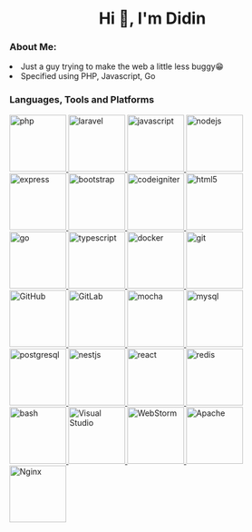 <h1 align="center">Hi 👋, I'm Didin</h1>

<h3 align="left">About Me:</h3>
<li>Just a guy trying to make the web a little less buggy😁</li>
<li>Specified using PHP, Javascript, Go</li>

<h3 align="left">Languages, Tools and Platforms</h3>
<p align="left">
  <a href="https://www.php.net" target="_blank" rel="noreferrer">
    <img src="https://img.shields.io/badge/PHP-%23777bb3?style=for-the-badge&logo=php&logoColor=white" alt="php" width="100"/>
  </a>
  <a href="https://laravel.com/" target="_blank" rel="noreferrer">
    <img src="https://img.shields.io/badge/Laravel-%23ff2d20?style=for-the-badge&logo=laravel&logoColor=white" alt="laravel" width="100"/>
  </a>
  <a href="https://developer.mozilla.org/en-US/docs/Web/JavaScript" target="_blank" rel="noreferrer">
    <img src="https://img.shields.io/badge/JavaScript-%23f7df1e?style=for-the-badge&logo=javascript&logoColor=black" alt="javascript" width="100"/>
  </a>
  <a href="https://nodejs.org" target="_blank" rel="noreferrer">
    <img src="https://img.shields.io/badge/Node.js-%23c3e5e5?style=for-the-badge&logo=node.js&logoColor=black" alt="nodejs" width="100"/>
  </a>
  <a href="https://expressjs.com" target="_blank" rel="noreferrer">
    <img src="https://img.shields.io/badge/Express-%2361DBFB?style=for-the-badge&logo=express&logoColor=black" alt="express" width="100"/>
  </a>
  <a href="https://getbootstrap.com" target="_blank" rel="noreferrer">
    <img src="https://img.shields.io/badge/Bootstrap-%23240e65?style=for-the-badge&logo=bootstrap&logoColor=white" alt="bootstrap" width="100"/>
  </a>
  <a href="https://codeigniter.com" target="_blank" rel="noreferrer">
    <img src="https://img.shields.io/badge/CodeIgniter-%23d9534f?style=for-the-badge&logo=codeigniter&logoColor=white" alt="codeigniter" width="100"/>
  </a>
  <a href="https://www.w3.org/html/" target="_blank" rel="noreferrer">
    <img src="https://img.shields.io/badge/HTML5-%23e34f26?style=for-the-badge&logo=html5&logoColor=white" alt="html5" width="100"/>
  </a>
  <a href="https://golang.org" target="_blank" rel="noreferrer">
    <img src="https://img.shields.io/badge/Go-%2300add8?style=for-the-badge&logo=go&logoColor=white" alt="go" width="100"/>
  </a>
  <a href="https://www.typescriptlang.org/" target="_blank" rel="noreferrer">
    <img src="https://img.shields.io/badge/TypeScript-%232b8cb0?style=for-the-badge&logo=typescript&logoColor=white" alt="typescript" width="100"/>
  </a>
  <a href="https://www.docker.com/" target="_blank" rel="noreferrer">
    <img src="https://img.shields.io/badge/Docker-%232496ed?style=for-the-badge&logo=docker&logoColor=white" alt="docker" width="100"/>
  </a>
  <a href="https://git-scm.com/" target="_blank" rel="noreferrer">
    <img src="https://img.shields.io/badge/Git-%23f14e32?style=for-the-badge&logo=git&logoColor=white" alt="git" width="100"/>
  </a>
  <a href="https://github.com" target="_blank" rel="noreferrer">
    <img src="https://img.shields.io/badge/GitHub-%23121011?style=for-the-badge&logo=github&logoColor=white" alt="GitHub" width="100"/>
  </a>
  <a href="https://gitlab.com" target="_blank" rel="noreferrer">
    <img src="https://img.shields.io/badge/GitLab-%23181717?style=for-the-badge&logo=gitlab&logoColor=white" alt="GitLab" width="100"/>
  </a>
  <a href="https://mochajs.org" target="_blank" rel="noreferrer">
    <img src="https://img.shields.io/badge/Mocha-%2361DAFB?style=for-the-badge&logo=mocha&logoColor=black" alt="mocha" width="100"/>
  </a>
  <a href="https://www.mysql.com/" target="_blank" rel="noreferrer">
    <img src="https://img.shields.io/badge/MySQL-%234479a1?style=for-the-badge&logo=mysql&logoColor=white" alt="mysql" width="100"/>
  </a>
  <a href="https://www.postgresql.org" target="_blank" rel="noreferrer">
    <img src="https://img.shields.io/badge/PostgreSQL-%23316192?style=for-the-badge&logo=postgresql&logoColor=white" alt="postgresql" width="100"/>
  </a>
  <a href="https://nestjs.com/" target="_blank" rel="noreferrer">
    <img src="https://img.shields.io/badge/NestJS-%23e0234e?style=for-the-badge&logo=nestjs&logoColor=white" alt="nestjs" width="100"/>
  </a>
  <a href="https://reactjs.org/" target="_blank" rel="noreferrer">
    <img src="https://img.shields.io/badge/React-%2320232a?style=for-the-badge&logo=react&logoColor=white" alt="react" width="100"/>
  </a>
  <a href="https://redis.io" target="_blank" rel="noreferrer">
    <img src="https://img.shields.io/badge/Redis-%23d92e2e?style=for-the-badge&logo=redis&logoColor=white" alt="redis" width="100"/>
  </a>
  <a href="https://www.gnu.org/software/bash/" target="_blank" rel="noreferrer">
    <img src="https://img.shields.io/badge/Bash-%23000000?style=for-the-badge&logo=gnu-bash&logoColor=white" alt="bash" width="100"/>
  </a>
  <a href="https://visualstudio.microsoft.com" target="_blank" rel="noreferrer">
    <img src="https://img.shields.io/badge/Visual%20Studio-%235C2D91?style=for-the-badge&logo=visualstudio&logoColor=white" alt="Visual Studio" width="100"/>
  </a>
  <a href="https://www.jetbrains.com/webstorm/" target="_blank" rel="noreferrer">
    <img src="https://img.shields.io/badge/WebStorm-%234B6D91?style=for-the-badge&logo=webstorm&logoColor=white" alt="WebStorm" width="100"/>
  </a>
  <a href="https://httpd.apache.org" target="_blank" rel="noreferrer">
    <img src="https://img.shields.io/badge/Apache-%23D22128?style=for-the-badge&logo=apache&logoColor=white" alt="Apache" width="100"/>
  </a>
  <a href="https://www.nginx.com" target="_blank" rel="noreferrer">
    <img src="https://img.shields.io/badge/Nginx-%23009639?style=for-the-badge&logo=nginx&logoColor=white" alt="Nginx" width="100"/>
  </a>
</p>
